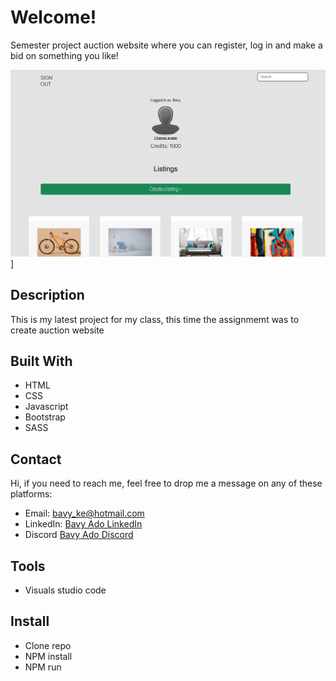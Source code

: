 # Welcome!

Semester project auction website where you can register, log in and make a bid on something you like! 

![image_url](https://raw.githubusercontent.com/Bavy89/Semester-project-auction/refs/heads/main/Images/Auction%20website.PNG)]


## Description

This is my latest  project for my class, this time the assignmemt was to create auction website


## Built With

- HTML
- CSS
- Javascript
- Bootstrap
- SASS

## Contact

Hi, if you need to reach me, feel free to drop me a message on any of these platforms:

- Email: bavy_ke@hotmail.com
- LinkedIn: [Bavy Ado LinkedIn](https://linkedin.com/in/bavy-ado-877912114)
- Discord [Bavy Ado Discord](https://discord.com/users/<820696686832779284>)


## Tools

- Visuals studio code

  
## Install

- Clone repo
- NPM install
- NPM run 

